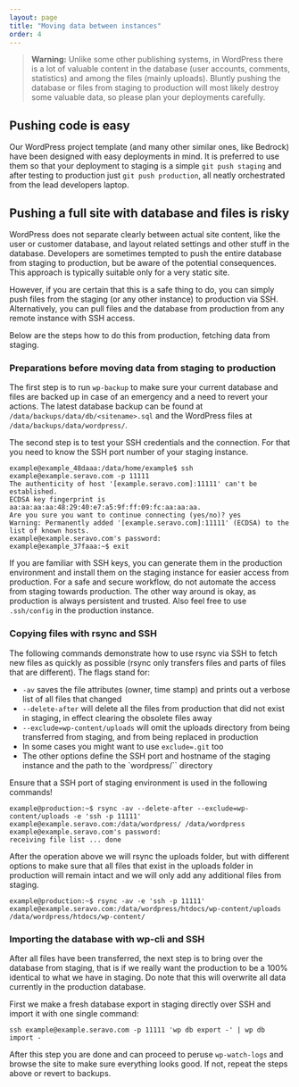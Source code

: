```yaml
---
layout: page
title: "Moving data between instances"
order: 4
---
```


> **Warning:** Unlike some other publishing systems, in WordPress there is a lot of valuable content in the database (user accounts, comments, statistics) and among the files (mainly uploads). Bluntly pushing the database or files from staging to production will most likely destroy some valuable data, so please plan your deployments carefully.

## Pushing code is easy

Our WordPress project template (and many other similar ones, like Bedrock) have been designed with easy deployments in mind. It is preferred to use them so that your deployment to staging is a simple `git push staging` and after testing to production just `git push production`, all neatly orchestrated from the lead developers laptop.

## Pushing a full site with database and files is risky

WordPress does not separate clearly between actual site content, like the user or customer database, and layout related settings and other stuff in the database. Developers are sometimes tempted to push the entire database from staging to production, but be aware of the potential consequences. This approach is typically suitable only for a very static site.

However, if you are certain that this is a safe thing to do, you can simply push files from the staging (or any other instance) to production via SSH. Alternatively, you can pull files and the database from production from any remote instance with SSH access.

Below are the steps how to do this from production, fetching data from staging.

### Preparations before moving data from staging to production

The first step is to run `wp-backup` to make sure your current database and files are backed up in case of an emergency and a need to revert your actions. The latest database backup can be found at `/data/backups/data/db/<sitename>.sql` and the WordPress files at `/data/backups/data/wordpress/`.

The second step is to test your SSH credentials and the connection. For that you need to know the SSH port number of your staging instance.

```
example@example_48daaa:/data/home/example$ ssh example@example.seravo.com -p 11111
The authenticity of host '[example.seravo.com]:11111' can't be established.
ECDSA key fingerprint is aa:aa:aa:aa:48:29:40:e7:a5:9f:ff:09:fc:aa:aa:aa.
Are you sure you want to continue connecting (yes/no)? yes
Warning: Permanently added '[example.seravo.com]:11111' (ECDSA) to the list of known hosts.
example@example.seravo.com's password:
example@example_37faaa:~$ exit
```

If you are familiar with SSH keys, you can generate them in the production environment and install them on the staging instance for easier access from production. For a safe and secure workflow, do not automate the access from staging towards production. The other way around is okay, as production is always persistent and trusted. Also feel free to use `.ssh/config` in the production instance.

### Copying files with rsync and SSH

The following commands demonstrate how to use rsync via SSH to fetch new files as quickly as possible (rsync only transfers files and parts of files that are different). The flags stand for:

* `-av` saves the file attributes (owner, time stamp) and prints out a verbose list of all files that changed
* `--delete-after` will delete all the files from production that did not exist in staging, in effect clearing the obsolete files away
* `--exclude=wp-content/uploads` will omit the uploads directory from being transferred from staging, and from being replaced in production
*  In some cases you might want to use `exclude=.git` too
*  The other options define the SSH port and hostname of the staging instance and the path to the `wordpress/`` directory

Ensure that a SSH port of staging environment is used in the following commands!

```
example@production:~$ rsync -av --delete-after --exclude=wp-content/uploads -e 'ssh -p 11111' example@example.seravo.com:/data/wordpress/ /data/wordpress
example@example.seravo.com's password:
receiving file list ... done
```

After the operation above we will rsync the uploads folder, but with different options to make sure that all files that exist in the uploads folder in production will remain intact and we will only add any additional files from staging.

```
example@production:~$ rsync -av -e 'ssh -p 11111' example@example.seravo.com:/data/wordpress/htdocs/wp-content/uploads /data/wordpress/htdocs/wp-content/
```

### Importing the database with wp-cli and SSH

After all files have been transferred, the next step is to bring over the database from staging, that is if we really want the production to be a 100% identical to what we have in staging. Do note that this will overwrite all data currently in the production database.

First we make a fresh database export in staging directly over SSH and import it with one single command:

```
ssh example@example.seravo.com -p 11111 'wp db export -' | wp db import -
```

After this step you are done and can proceed to peruse `wp-watch-logs` and browse the site to make sure everything looks good. If not, repeat the steps above or revert to backups.
